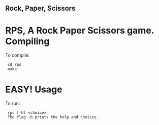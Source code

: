 Rock, Paper, Scissors
---------------------
RPS, A Rock Paper Scissors game.
Compiling
=========
To compile:

     cd rps
	 make

EASY!
Usage
=====
To run:

     rps [-h] <choice>
	 The flag -h prints the help and choices.

